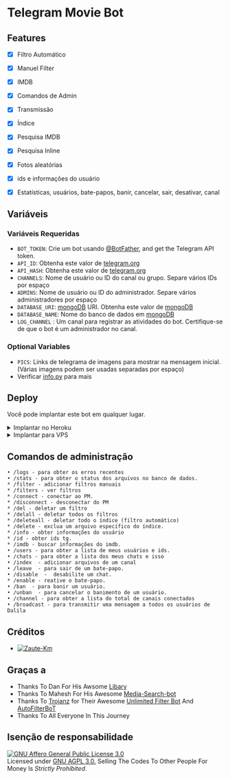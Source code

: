 # Telegram Movie Bot

## Features

- [x] Filtro Automático
- [x] Manuel Filter
- [x] IMDB
- [x] Comandos de Admin
- [x] Transmissão
- [x] Índice
- [x] Pesquisa IMDB
- [x] Pesquisa Inline
- [x] Fotos aleatórias
- [x] ids e informações do usuário
- [x] Estatísticas, usuários, bate-papos, banir, cancelar, sair, desativar, canal


## Variáveis

### Variáveis ​​Requeridas
* `BOT_TOKEN`: Crie um bot usando [@BotFather](https://telegram.dog/BotFather), and get the Telegram API token.
* `API_ID`: Obtenha este valor de [telegram.org](https://my.telegram.org/apps)
* `API_HASH`: Obtenha este valor de [telegram.org](https://my.telegram.org/apps)
* `CHANNELS`: Nome de usuário ou ID do canal ou grupo. Separe vários IDs por espaço
* `ADMINS`: Nome de usuário ou ID do administrador. Separe vários administradores por espaço
* `DATABASE_URI`: [mongoDB](https://www.mongodb.com) URI. Obtenha este valor de [mongoDB](https://www.mongodb.com)
* `DATABASE_NAME`: Nome do banco de dados em [mongoDB](https://www.mongodb.com)
* `LOG_CHANNEL` : Um canal para registrar as atividades do bot. Certifique-se de que o bot é um administrador no canal.
### Optional Variables
* `PICS`: Links de telegrama de imagens para mostrar na mensagem inicial. (Várias imagens podem ser usadas separadas por espaço)
* Verificar [info.py](info.py) para mais


## Deploy
Você pode implantar este bot em qualquer lugar.

<details><summary>Implantar no Heroku</summary>
<p>
<br>
<a href="https://heroku.com/deploy?template=https://github.com/Dev-Brasil-Code/Dalila/tree/master">
  <img src="https://www.herokucdn.com/deploy/button.svg" alt="Deploy">
</a>
</p>
</details>

<details><summary>Implantar para VPS</summary>
<p>
<pre>
git clone https://github.com/Dev-Brasil-Code/Dalila
# Install Packages
pip3 install -r requirements.txt
Editar info.py com as variáveis ​​fornecidas abaixo, em seguida, execute o bot
python3 bot.py
</pre>
</p>
</details>


## Comandos de administração
```
• /logs - para obter os erros recentes
• /stats - para obter o status dos arquivos no banco de dados.
* /filter - adicionar filtros manuais
* /filters - ver filtros
* /connect - conectar ao PM.
* /disconnect - desconectar do PM
* /del - deletar um filtro
* /delall - deletar todos os filtros
* /deleteall - deletar todo o índice (filtro automático)
* /delete - exclua um arquivo específico do índice.
* /info - obter informações do usuário
* /id - obter ids tg.
* /imdb - buscar informações do imdb.
• /users - para obter a lista de meus usuários e ids.
• /chats - para obter a lista dos meus chats e isso 
• /index  - adicionar arquivos de um canal
• /leave  - para sair de um bate-papo.
• /disable  -  desabilite um chat.
* /enable - reative o bate-papo.
• /ban  - para banir um usuário.
• /unban  - para cancelar o banimento de um usuário.
• /channel - para obter a lista do total de canais conectados
• /broadcast - para transmitir uma mensagem a todos os usuários de Dalila
```

## Créditos 
* [![Zaute-Km](https://img.shields.io/static/v1?label=Dingdi-Dev&message=devs&color=critical)](https://telegram.dog/zautebot)


## Graças a 
 - Thanks To Dan For His Awsome [Libary](https://github.com/pyrogram/pyrogram)
 - Thanks To Mahesh For His Awesome [Media-Search-bot](https://github.com/Mahesh0253/Media-Search-bot)
 - Thanks To [Trojanz](https://github.com/trojanzhex) for Their Awesome [Unlimited Filter Bot](https://github.com/TroJanzHEX/Unlimited-Filter-Bot) And [AutoFilterBoT](https://github.com/trojanzhex/auto-filter-bot)
 - Thanks To All Everyone In This Journey

## Isenção de responsabilidade
[![GNU Affero General Public License 3.0](https://www.gnu.org/graphics/agplv3-155x51.png)](https://www.gnu.org/licenses/agpl-3.0.en.html#header)    
Licensed under [GNU AGPL 3.0.](https://github.com/Dev-Brasil-Code/Dalila/blob/master/LICENSE)
Selling The Codes To Other People For Money Is *Strictly Prohibited*.
